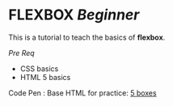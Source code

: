 # FLEXBOX _Beginner_

This is a tutorial to teach the basics of **flexbox**.
<br/>

_Pre Req_
- CSS basics
- HTML 5 basics

Code Pen : Base HTML for practice:
[5 boxes](https://codepen.io/wesduff/pen/vemGbo)
